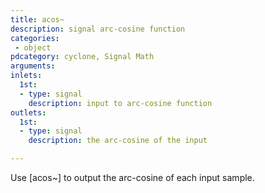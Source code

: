 ```yaml
---
title: acos~
description: signal arc-cosine function
categories:
 - object
pdcategory: cyclone, Signal Math
arguments:
inlets:
  1st:
  - type: signal
    description: input to arc-cosine function
outlets:
  1st:
  - type: signal
    description: the arc-cosine of the input

---
```


Use [acos~] to output the arc-cosine of each input sample.

